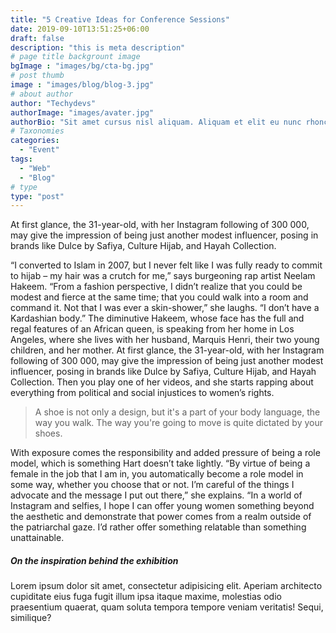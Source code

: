 ```yaml
---
title: "5 Creative Ideas for Conference Sessions"
date: 2019-09-10T13:51:25+06:00
draft: false
description: "this is meta description"
# page title backgrount image
bgImage : "images/bg/cta-bg.jpg"
# post thumb
image : "images/blog/blog-3.jpg"
# about author
author: "Techydevs"
authorImage: "images/avater.jpg"
authorBio: "Sit amet cursus nisl aliquam. Aliquam et elit eu nunc rhoncus viverra quis at felis. Sed do. Lorem ipsum dolor sit amet, consectetur Nulla fringilla."
# Taxonomies
categories: 
  - "Event"
tags:
  - "Web"
  - "Blog"
# type
type: "post"
---
```


At first glance, the 31-year-old, with her Instagram following of 300 000, may give the
impression of being just another modest influencer, posing in brands like Dulce by Safiya, Culture
Hijab, and Hayah Collection.

“I converted to Islam in 2007, but I never felt like I was fully ready to commit to hijab – my hair
was a crutch for me,” says burgeoning rap artist Neelam Hakeem. “From a fashion perspective, I didn’t
realize that you could be modest and fierce at the same time; that you could walk into a room and
command it. Not that I was ever a skin-shower,” she laughs. “I don’t have a Kardashian body.” The
diminutive Hakeem, whose face has the full and regal features of an African queen, is speaking from
her home in Los Angeles, where she lives with her husband, Marquis Henri, their two young children,
and her mother. At first glance, the 31-year-old, with her Instagram following of 300 000, may give
the impression of being just another modest influencer, posing in brands like Dulce by Safiya, Culture
Hijab, and Hayah Collection. Then you play one of her videos, and she starts rapping about everything
from political and social injustices to women’s rights.


> A shoe is not only a design, but it's a part of your body language, the way you walk. The way you're going to move is quite dictated by your shoes.

With exposure comes the responsibility and added pressure of being a role model, which is something
Hart doesn’t take lightly. “By virtue of being a female in the job that I am in, you automatically
become a role model in some way, whether you choose that or not. I’m careful of the things I advocate
and the message I put out there,” she explains. “In a world of Instagram and selfies, I hope I can
offer young women something beyond the aesthetic and demonstrate that power comes from a realm outside
of the patriarchal gaze. I’d rather offer something relatable than something unattainable.

##### On the inspiration behind the exhibition

Lorem ipsum dolor sit amet, consectetur adipisicing elit. Aperiam architecto
cupiditate eius fuga fugit illum ipsa itaque maxime, molestias odio praesentium
quaerat, quam soluta tempora tempore veniam veritatis! Sequi, similique?